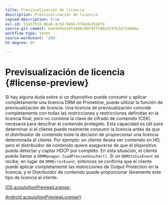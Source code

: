 ```yaml
---
title: Previsualización de licencia
description: Previsualización de licencia
copied-description: true
exl-id: 53a57610-86a8-4c5d-9494-679ede35abf8
source-git-commit: be43bbbd1051886c8979ff590a3197b2a7249b6a
workflow-type: tm+mt
source-wordcount: '203'
ht-degree: 0%

---
```


# Previsualización de licencia {#license-preview}

Si hay alguna duda sobre si un dispositivo puede consumir y aplicar completamente una licencia DRM de Primetime, puede utilizar la función de previsualización de licencia. Una licencia de previsualización coincide completamente con todas las restricciones y restricciones definidas en la licencia final, pero no contiene la clave de cifrado de contenido (CEK) necesaria para descifrar el contenido protegido. Esta capacidad es útil para determinar si el cliente puede realmente consumir la licencia antes de que el distribuidor de contenido tome la decisión de proporcionar una licencia determinada al cliente. Por ejemplo: un cliente desea ver contenido en HD, pero el distribuidor de contenido quiere asegurarse de que el dispositivo pueda detectar y captar HDCP por completo. En esta situación, el cliente puede llamar a `DRMManager.loadPreviewVoucher()`. Si un `DRMStatusEvent` se recibe, en lugar de `DRMErrorEvent`, entonces se confirma que el cliente puede aplicar completamente las restricciones de Output Protection en la licencia, y el Distribuidor de contenido puede proporcionar libremente este tipo de licencia al cliente.

[iOS acquisitionPreviewLicense:](https://help.adobe.com/en_US/primetime/api/drm-apis/client/ios/interface_d_r_m_manager.html#a3baac603bdd8826624dbe97f9faaba10)

[Android acquisitionPreviewLicense()](https://help.adobe.com/en_US/primetime/api/drm-apis/client/android/com/adobe/ave/drm/DRMManager.html#acquirePreviewLicense(com.adobe.ave.drm.DRMMetadata,%20com.adobe.ave.drm.DRMOperationErrorCallback,%20com.adobe.ave.drm.DRMLicenseAcquiredCallback))

